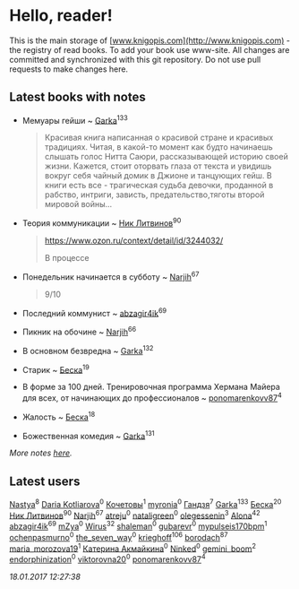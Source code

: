 # Hello, reader!
This is the main storage of [www.knigopis.com](http://www.knigopis.com) - the registry of read books.
To add your book use www-site. All changes are committed and synchronized with this git repository.
Do not use pull requests to make changes here.


## Latest books with notes
* Мемуары гейши ~ [Garka](users/115/115753719718250012620-google)<sup>133</sup>
    > Красивая книга написанная о красивой стране и красивых традициях. Читая, в какой-то момент как будто начинаешь слышать голос Нитта Саюри, рассказывающей историю своей жизни. Кажется, стоит оторвать глаза от текста и увидишь вокруг себя чайный домик в Джионе и танцующих гейш. В книги есть все - трагическая судьба девочки, проданной в рабство, интриги, зависть, предательство,тяготы второй мировой войны...

* Теория коммуникации ~ [Ник Литвинов](users/241/241974816-vkontakte)<sup>90</sup>
    > https://www.ozon.ru/context/detail/id/3244032/
    > 
    > В процессе

* Понедельник начинается в субботу ~ [Narjih](users/101/101033677091232972633-google)<sup>67</sup>
    > 9/10

* Последний коммунист ~ [abzagir4ik](users/362/3621623-vkontakte)<sup>69</sup>

* Пикник на обочине ~ [Narjih](users/101/101033677091232972633-google)<sup>66</sup>

* В основном безвредна ~ [Garka](users/115/115753719718250012620-google)<sup>132</sup>

* Старик ~ [Беска](users/157/1577468-vkontakte)<sup>19</sup>

* В форме за 100 дней. Тренировочная программа Хермана Майера для всех, от начинающих до профессионалов ~ [ponomarenkovv87](users/376/376238510-yandex)<sup>4</sup>

* Жалость ~ [Беска](users/157/1577468-vkontakte)<sup>18</sup>

* Божественная комедия ~ [Garka](users/115/115753719718250012620-google)<sup>131</sup>


_More notes [here](latest_books_with_notes.md)._


## Latest users
[Nastya](users/891/891082154292809-facebook)<sup>8</sup> 
[Daria Kotliarova](users/518/5180649-vkontakte)<sup>0</sup> 
[Кочетовы](users/159/15953662837134578862-mailru)<sup>1</sup> 
[myronia](users/441/4413740-vkontakte)<sup>0</sup> 
[Гандзя](users/103/1034497246671899-facebook)<sup>7</sup> 
[Garka](users/115/115753719718250012620-google)<sup>133</sup> 
[Беска](users/157/1577468-vkontakte)<sup>20</sup> 
[Ник Литвинов](users/241/241974816-vkontakte)<sup>90</sup> 
[Narjih](users/101/101033677091232972633-google)<sup>67</sup> 
[atreju](users/288/28815983-vkontakte)<sup>0</sup> 
[nataligreen](users/543/543835-vkontakte)<sup>0</sup> 
[olegessenin](users/390/3901448-vkontakte)<sup>3</sup> 
[Alona](users/320/320700111602997-facebook)<sup>42</sup> 
[abzagir4ik](users/362/3621623-vkontakte)<sup>69</sup> 
[mZya](users/105/105198053460598709259-google)<sup>0</sup> 
[Wirus](users/131/1312714775461194-facebook)<sup>32</sup> 
[shaleman](users/440/4400657-vkontakte)<sup>0</sup> 
[gubarevr](users/103/1033463-vkontakte)<sup>0</sup> 
[mypulseis170bpm](users/241/241736470-vkontakte)<sup>1</sup> 
[ochenpasmurno](users/614/61418952-vkontakte)<sup>0</sup> 
[the_seven_way](users/636/6367439-vkontakte)<sup>0</sup> 
[krieghoff](users/339/339786161-vkontakte)<sup>106</sup> 
[borodach](users/157/15706320-vkontakte)<sup>87</sup> 
[maria_morozova19](users/239/23967662-vkontakte)<sup>1</sup> 
[Катерина Акмайкина](users/864/8644621246977640666-mailru)<sup>0</sup> 
[Ninked](users/100/100000146591910-facebook)<sup>0</sup> 
[gemini_boom](users/737/73762263-vkontakte)<sup>2</sup> 
[endorphinization](users/476/476439-vkontakte)<sup>0</sup> 
[viktorovna20](users/815/81551570-vkontakte)<sup>0</sup> 
[ponomarenkovv87](users/376/376238510-yandex)<sup>4</sup> 


_18.01.2017 12:27:38_
